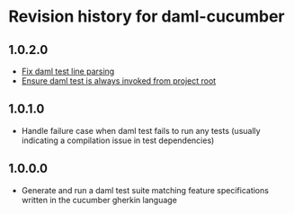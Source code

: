 # Revision history for daml-cucumber

## 1.0.2.0

* [Fix daml test line parsing](https://github.com/obsidiansystems/daml-cucumber/pull/44)
* [Ensure daml test is always invoked from project root](https://github.com/obsidiansystems/daml-cucumber/pull/43)

## 1.0.1.0

* Handle failure case when daml test fails to run any tests (usually indicating a compilation issue in test dependencies)

## 1.0.0.0

* Generate and run a daml test suite matching feature specifications written in the cucumber gherkin language

